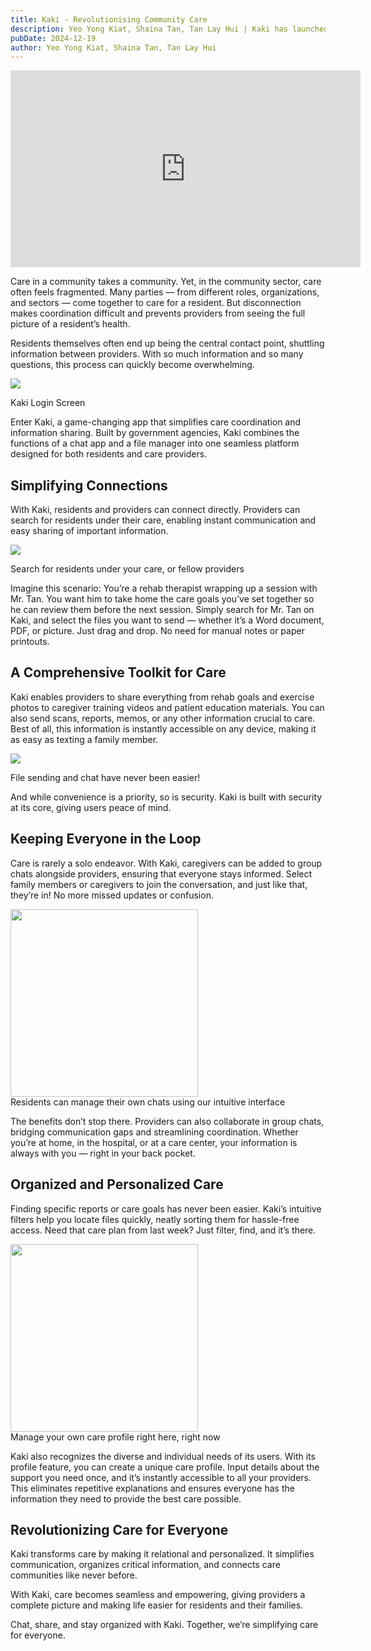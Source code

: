```yaml
---
title: Kaki - Revolutionising Community Care
description: Yeo Yong Kiat, Shaina Tan, Tan Lay Hui | Kaki has launched! See what our product manager and UXD, Shaina Tan & Tan Lay Hui, have to say about the value Kaki is delivering to community care in Singapore. 
pubDate: 2024-12-19
author: Yeo Yong Kiat, Shaina Tan, Tan Lay Hui
---
```


<iframe width="560" height="315" src="https://www.youtube.com/embed/drqBbYUVxco?si=g2JkDK6UkzH88WN_" title="YouTube video player" frameborder="0" allow="accelerometer; autoplay; clipboard-write; encrypted-media; gyroscope; picture-in-picture; web-share" referrerpolicy="strict-origin-when-cross-origin" allowfullscreen></iframe>

Care in a community takes a community. Yet, in the community sector, care often feels fragmented. Many parties — from different roles, organizations, and sectors — come together to care for a resident. But disconnection makes coordination difficult and prevents providers from seeing the full picture of a resident’s health.

Residents themselves often end up being the central contact point, shuttling information between providers. With so much information and so many questions, this process can quickly become overwhelming.

![](https://rogueteacher.me/images/transformgovsg/kaki-login.jpg)
<figcaption>Kaki Login Screen</figcaption>

Enter Kaki, a game-changing app that simplifies care coordination and information sharing. Built by government agencies, Kaki combines the functions of a chat app and a file manager into one seamless platform designed for both residents and care providers.

## Simplifying Connections
With Kaki, residents and providers can connect directly. Providers can search for residents under their care, enabling instant communication and easy sharing of important information.

![](https://rogueteacher.me/images/transformgovsg/kaki-provider-chat.png)
<figcaption>Search for residents under your care, or fellow providers</figcaption>

Imagine this scenario: You’re a rehab therapist wrapping up a session with Mr. Tan. You want him to take home the care goals you’ve set together so he can review them before the next session. Simply search for Mr. Tan on Kaki, and select the files you want to send — whether it’s a Word document, PDF, or picture. Just drag and drop. No need for manual notes or paper printouts.

## A Comprehensive Toolkit for Care
Kaki enables providers to share everything from rehab goals and exercise photos to caregiver training videos and patient education materials. You can also send scans, reports, memos, or any other information crucial to care. Best of all, this information is instantly accessible on any device, making it as easy as texting a family member.

![](https://rogueteacher.me/images/transformgovsg/kaki-provider-filesend.png)
<figcaption>File sending and chat have never been easier!</figcaption>

And while convenience is a priority, so is security. Kaki is built with security at its core, giving users peace of mind.

## Keeping Everyone in the Loop
Care is rarely a solo endeavor. With Kaki, caregivers can be added to group chats alongside providers, ensuring that everyone stays informed. Select family members or caregivers to join the conversation, and just like that, they’re in! No more missed updates or confusion.

<img src="https://rogueteacher.me/images/transformgovsg/kaki-resident-chat.png" alt="" width="300px" align="center">
<figcaption>Residents can manage their own chats using our intuitive interface</figcaption>

The benefits don’t stop there. Providers can also collaborate in group chats, bridging communication gaps and streamlining coordination. Whether you’re at home, in the hospital, or at a care center, your information is always with you — right in your back pocket.

## Organized and Personalized Care
Finding specific reports or care goals has never been easier. Kaki’s intuitive filters help you locate files quickly, neatly sorting them for hassle-free access. Need that care plan from last week? Just filter, find, and it’s there.

<img src="https://rogueteacher.me/images/transformgovsg/kaki-resident-careprofile.png" alt="" width="300px" align="center">
<figcaption>Manage your own care profile right here, right now</figcaption>

Kaki also recognizes the diverse and individual needs of its users. With its profile feature, you can create a unique care profile. Input details about the support you need once, and it’s instantly accessible to all your providers. This eliminates repetitive explanations and ensures everyone has the information they need to provide the best care possible.

## Revolutionizing Care for Everyone
Kaki transforms care by making it relational and personalized. It simplifies communication, organizes critical information, and connects care communities like never before.

With Kaki, care becomes seamless and empowering, giving providers a complete picture and making life easier for residents and their families.

Chat, share, and stay organized with Kaki. Together, we’re simplifying care for everyone.
